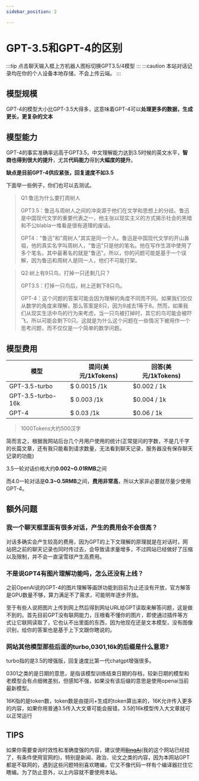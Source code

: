 ```yaml
---
sidebar_position: 2

---
```

# GPT-3.5和GPT-4的区别


:::tip
点击聊天输入框上方机器人图标切换GPT3.5/4模型
:::
:::caution
本站对话记录均在你的个人设备本地存储，不会上传云端。
:::  
## 模型规模

GPT-4的模型大小比GPT-3.5大得多，这意味着GPT-4可以**处理更多的数据，生成更长，更复杂的文本**

## 模型能力

GPT-4的事实准确率远高于GPT3.5，中文理解能力达到3.5时候的英文水平，**智商也得到很大的提升**，尤其**代码能力**得到**大幅度的提升**。

**缺点是目前GPT-4供应紧张，回复速度不如3.5**

下面举一些例子，你们也可以去测试。

> Q1:鲁迅为什么要打周树人
>
> GPT3.5：鲁迅与周树人之间的冲突源于他们在文学和思想上的分歧。鲁迅是中国现代文学的重要代表之一，他主张以现实主义的方式揭示社会的黑暗和不公blabla一堆看是很有道理的废话。
>
> GPT4："鲁迅"和"周树人"其实是同一个人。鲁迅是中国现代文学的开山鼻祖，他的真实名字叫周树人，"鲁迅"只是他的笔名。他在写作生涯中使用了多个笔名，其中最著名的就是"鲁迅"。所以，你的问题可能是基于一个误解，因为鲁迅和周树人是同一人，他们不可能打架。

> Q2:树上有9只鸟，打掉一只还剩几只？
>
> GPT3.5：打掉一只鸟后，树上还剩下8只鸟。
>
> GPT-4：这个问题的答案可能会因为理解的角度不同而不同。如果我们仅仅从数学的角度来理解，那么答案是8只，因为9减去1等于8。然而，如果我们从现实生活中鸟的行为来考虑，当一只鸟被打掉时，其它的鸟可能会被吓飞，所以可能会剩下0只。这就是为什么这个问题在一些情况下被用作一个思考问题，而不仅仅是一个简单的数学问题。

## 模型费用

| 模型              | 提问(美元/1kTokens) | 回答(美元/1kTokens) |
| ----------------- | ------------------- | ------------------- |
| GPT-3.5-turbo     | $ 0.0015 /1k        | $0.002 / 1k         |
| GPT-3.5-turbo-16k | $ 0.003 /1k         | $0.004 / 1k         |
| GPT-4             | $ 0.03 /1k          | $0.06 / 1k          |

> 1000Tokens大约500汉字

简而言之，根据我网站后台几个月用户使用的统计(正常提问的字数，不是几千字的长篇文章，还有我只能看到请求数量，无法看到聊天记录，服务器没有保存聊天记录的功能)

3.5一轮对话价格大约**0.002~0.01RMB**之间

而4.0一轮对话是**0.3~0.5RMB**之间，**费用非常高**，所以大家非必要就尽量少使用GPT-4。

## 额外问题

### 我一个聊天框里面有很多对话，产生的费用会不会很高？

对话多确实会产生较高的费用，因为GPT的上下文理解的原理就是在对话时，网站把之前的聊天记录也同时传过去，会导致请求量增多，不过网站已经做好了压缩以及限制，并不会一直滚雪球产生高费用。

### 不是说GPT4有图片理解功能吗，怎么还没有上线？

之前OpenAI说的GPT-4的图片理解等画饼功能到目前为止还没有开放，官方解答是GPU数量不够，算力满足不了需求，可能明年逐步开放。

至于有些人说把图片上传到网上然后得到网址URL给GPT读取来解答问题，这是做不到的。首先目前GPT没有联网能力，压根看不懂你的图片，即使通过插件等方式让它联网读取了，它也认不出里面的东西，因为他现在还是文本模型，没有图像识别，给你的答案也是基于上下文跟你瞎说的。

### 网站其他模型那些后面的turbo,0301,16k的后缀是什么意思?

turbo指的是3.5的增强版，回复速度比第一代chatgpt增强很多。

0301之类的是日期的意思，是指该模型训练结束日期的存档，较新日期的模型和老模型会有点细微差别，但感知不强，如果没有该后缀的意思是使用openai当前最新模型。

16K指的是token数，token数是由提问+生成的token算出来的，16K允许传入更多的内容，如果你用普通3.5传入大文章可能会报错，3.5的16k模型传入大文章就可以正常运行



## TIPS

如果你需要查询时效性和准确度强的内容，建议使用[~~BingAi~~](https://bingai.howen.ink)(我的这个网站已经挂了，有条件使用官网的)，特别是新闻、政治、论文之类的内容，因为本网站GPT都是不联网的，遇到这些问题特别喜欢瞎编，它又不像代码一样有个编译器拦住它瞎编。为了防止意外，以上内容就不要使用本站。